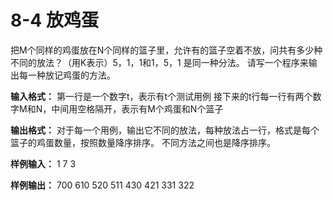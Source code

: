 # 8-4 放鸡蛋

把M个同样的鸡蛋放在N个同样的篮子里，允许有的篮子空着不放，问共有多少种不同的放法？（用K表示）5，1，1和1，5，1 是同一种分法。
请写一个程序来输出每一种放记鸡蛋的方法。

**输入格式：**
第一行是一个数字t，表示有t个测试用例
接下来的t行每一行有两个数字M和N，中间用空格隔开，表示有M个鸡蛋和N个篮子

**输出格式：**
对于每一个用例，输出它不同的放法，每种放法占一行，格式是每个篮子的鸡蛋数量，按照数量降序排序。
不同方法之间也是降序排序。

**样例输入：**
1
7 3

**样例输出：**
700
610
520
511
430
421
331
322
